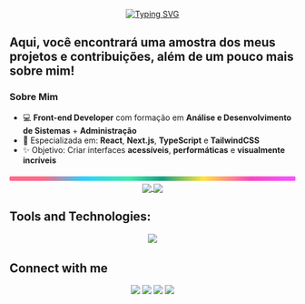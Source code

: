 
<p align="center">
  <a href="https://git.io/typing-svg">
    <img src="https://readme-typing-svg.herokuapp.com?font=Bitcount+Prop+Single&size=22&pause=1000&color=F34089&width=435&lines=Hello+World%2C+I'm+Catarina+Guimar%C3%A3es!+%E2%9A%9D+;Seja+bem+vindo(a)+ao+meu+perfil+GitHub.+%F0%9F%A4%8D" alt="Typing SVG" />
  </a>
</p>


## Aqui, você encontrará uma amostra dos meus projetos e contribuições, além de um pouco mais sobre mim! 


### Sobre Mim
- 💻 **Front-end Developer** com formação em **Análise e Desenvolvimento de Sistemas** + **Administração**
- 🚀 Especializada em: **React**, **Next.js**, **TypeScript** e **TailwindCSS**
- ✨ Objetivo: Criar interfaces **acessíveis**, **performáticas** e **visualmente incríveis**

<img src="./.github/assets/lineBar.png" width="100%" height="8px"/>

<div align="center">
<a href="https://github.com/catarinaguima">
  <img align="center"  width="400" src="https://github-readme-stats.vercel.app/api?username=catarinaguima&show_icons=true&count_private=true&theme=radical" />
  <img align="center"  width="300" src="https://github-readme-stats.vercel.app/api/top-langs/?username=catarinaguima&layout=compact&theme=radical" /> 
</a>
</div>

## Tools and Technologies:
<p align="center">
  <a href="https://skillicons.dev">
    <img src="https://skillicons.dev/icons?i=figma,html,css,javascript,typescript,react,nextjs,tailwind,nodejs,java,python,git,github,netlify,vscode&theme=dark" />
  </a>
</p>

## Connect with me
<div align="center"> 
  <a href="https://www.instagram.com/catarinaguimaraess/" target="_blank"><img src="https://img.shields.io/badge/-Instagram-%23E4405F?style=for-the-badge&logo=instagram&logoColor=white" target="_blank"></a>
  <a href ="mailto:catarina.guimaraes15@gmail.com"><img src="https://img.shields.io/badge/-Gmail-%23333?style=for-the-badge&logo=gmail&logoColor=white" target="_blank"></a>
  <a href="https://www.linkedin.com/in/catarinaguimaraess/" target="_blank"><img src="https://img.shields.io/badge/-LinkedIn-%230077B5?style=for-the-badge&logo=linkedin&logoColor=white" target="_blank"></a> 
    <a href="SEU_PORTAFOLIO" target="_blank">
    <img src="https://img.shields.io/badge/Portfolio-FF7139?style=for-the-badge&logo=firefox&logoColor=white" />
  </a>
</div>

